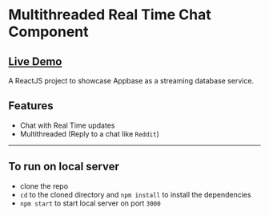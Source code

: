 # Multithreaded Real Time Chat Component
[**Live Demo**](https://tarangdave.github.io/multithread-production/)
---
A ReactJS project to showcase Appbase as a streaming database service.
## Features
* Chat with Real Time updates
* Multithreaded (Reply to a chat like `Reddit`)
---
## To run on local server
* clone the repo
* `cd` to the cloned directory and `npm install` to install the dependencies
* `npm start` to start local server on port `3000`